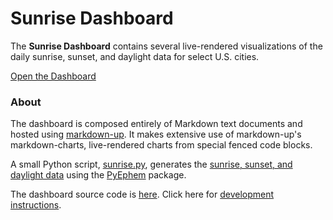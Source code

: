 # Sunrise Dashboard

The **Sunrise Dashboard** contains several live-rendered visualizations of the daily sunrise,
sunset, and daylight data for select U.S. cities.

[Open the Dashboard](https://craigahobbs.github.io/sunrise/#url=sunrise.md)


### About

The dashboard is composed entirely of Markdown text documents and hosted using
[markdown-up](https://github.com/craigahobbs/markdown-up#readme).
It makes extensive use of markdown-up's markdown-charts, live-rendered charts from special fenced
code blocks.

A small Python script,
[sunrise.py](https://github.com/craigahobbs/sunrise/blob/main/sunrise.py),
generates the
[sunrise, sunset, and daylight data](https://github.com/craigahobbs/sunrise/blob/main/sunrise.csv)
using the
[PyEphem](https://pypi.org/project/ephem/) package.

The dashboard source code is
[here](https://github.com/craigahobbs/sunrise).
Click here for
[development instructions](https://craigahobbs.github.io/sunrise/#url=development.md).
